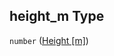 ## height_m Type

`number` ([Height \[m\]](iea43_wra_data_model-properties-measurement-location-measurement-location-properties-measurement-point-measurement-point-properties-height-m.md))
